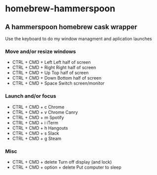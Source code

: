 # homebrew-hammerspoon
## A hammerspoon homebrew cask wrapper
Use the keyboard to do my window managment and aplication launches

### Move and/or resize windows
* CTRL + CMD + Left               Left half of screen
* CTRL + CMD + Right              Right half of screen
* CTRL + CMD + Up                 Top half of screen
* CTRL + CMD + Down               Bottom half of screen
* CTRL + CMD + Space              Switch screen/monitor

### Launch and/or focus
* CTRL + CMD + c                  Chrome
* CTRL + CMD + v                  Chrome Canry
* CTRL + CMD + m                  Spotify
* CTRL + CMD + i                  iTerm
* CTRL + CMD + h                  Hangouts
* CTRL + CMD + s                  Slack
* CTRL + CMD + g                  Steam

### Misc
* CTRL + CMD + delete            Turn off display (and lock)
* CTRL + CMD + option + delete   Put computer to sleep
